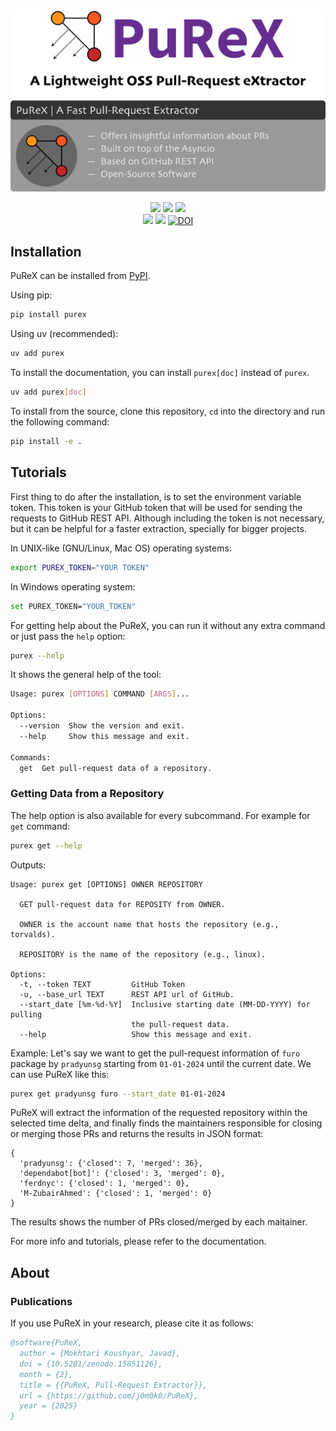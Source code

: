 <p align="center">
  <picture align="center">
    <source media="(prefers-color-scheme: dark)" srcset="https://raw.githubusercontent.com/j0m0k0/PuReX/refs/heads/main/logo/PuReX-dark.png">
    <source media="(prefers-color-scheme: light)" srcset="https://raw.githubusercontent.com/j0m0k0/PuReX/refs/heads/main/logo/PuReX-light.png">
    <img alt="PuReX logo with some description about it." src="https://raw.githubusercontent.com/j0m0k0/PuReX/refs/heads/main/logo/PuReX-light.png">
  </picture>
</p>

<p align="center">
  <a href="https://pypi.org/project/purex/" target="_blank"><img src="https://img.shields.io/pypi/pyversions/purex.svg" /></a>
<!--   <img src="https://img.shields.io/pypi/dm/purex" /> -->
  <a href="https://j0m0k0.github.io/PuReX" target="_blank"><img src="https://img.shields.io/badge/view-Documentation-red?" /></a>
  <img src="http://img.shields.io/github/actions/workflow/status/j0m0k0/PuReX/purex-test.yml?branch=main"> <br />
  <img src="https://img.shields.io/github/commit-activity/m/j0m0k0/PuReX">
  <img src="https://img.shields.io/github/license/j0m0k0/PuReX">
  <a href="https://doi.org/10.5281/zenodo.15825844"><img src="https://zenodo.org/badge/DOI/10.5281/zenodo.15851126.svg" alt="DOI"></a>
</p>  



## Installation
PuReX can be installed from [PyPI](https://pypi.org/project/purex/).

Using pip:
```bash
pip install purex
```

Using uv (recommended):
```bash
uv add purex
```

To install the documentation, you can install `purex[doc]` instead of `purex`.
```bash
uv add purex[doc]
```

To install from the source, clone this repository, `cd` into the directory and run the following command:
```bash
pip install -e .
```


## Tutorials
First thing to do after the installation, is to set the environment variable token. This token is your GitHub token that will be used for sending the requests to GitHub REST API. Although including the token is not necessary, but it can be helpful for a faster extraction, specially for bigger projects.

In UNIX-like (GNU/Linux, Mac OS) operating systems:
```bash
export PUREX_TOKEN="YOUR TOKEN"
```

In Windows operating system:
```bash
set PUREX_TOKEN="YOUR_TOKEN"
```

For getting help about the PuReX, you can run it without any extra command or just pass the `help` option:
```bash
purex --help
```

It shows the general help of the tool:
```bash
Usage: purex [OPTIONS] COMMAND [ARGS]...

Options:
  --version  Show the version and exit.
  --help     Show this message and exit.

Commands:
  get  Get pull-request data of a repository.
```

### Getting Data from a Repository
The help option is also available for every subcommand. For example for `get` command:
```bash
purex get --help
```
Outputs:
```
Usage: purex get [OPTIONS] OWNER REPOSITORY

  GET pull-request data for REPOSITY from OWNER.

  OWNER is the account name that hosts the repository (e.g., torvalds).

  REPOSITORY is the name of the repository (e.g., linux).

Options:
  -t, --token TEXT         GitHub Token
  -u, --base_url TEXT      REST API url of GitHub.
  --start_date [%m-%d-%Y]  Inclusive starting date (MM-DD-YYYY) for pulling
                           the pull-request data.
  --help                   Show this message and exit.
```

Example: Let's say we want to get the pull-request information of `furo` package by `pradyunsg` starting from `01-01-2024` until the current date. We can use PuReX like this:
```bash
purex get pradyunsg furo --start_date 01-01-2024
```

PuReX will extract the information of the requested repository within the selected time delta, and finally finds the maintainers responsible for closing or merging those PRs and returns the results in JSON format:
```
{
  'pradyunsg': {'closed': 7, 'merged': 36},
  'dependabot[bot]': {'closed': 3, 'merged': 0},
  'ferdnyc': {'closed': 1, 'merged': 0},
  'M-ZubairAhmed': {'closed': 1, 'merged': 0}
}
```

The results shows the number of PRs closed/merged by each maitainer.

For more info and tutorials, please refer to the documentation.

## About
### Publications
If you use PuReX in your research, please cite it as follows:
```bib
@software{PuReX,
  author = {Mokhtari Koushyar, Javad},
  doi = {10.5281/zenodo.15851126},
  month = {2},
  title = {{PuReX, Pull-Request Extractor}},
  url = {https://github.com/j0m0k0/PuReX},
  year = {2025}
}
```
